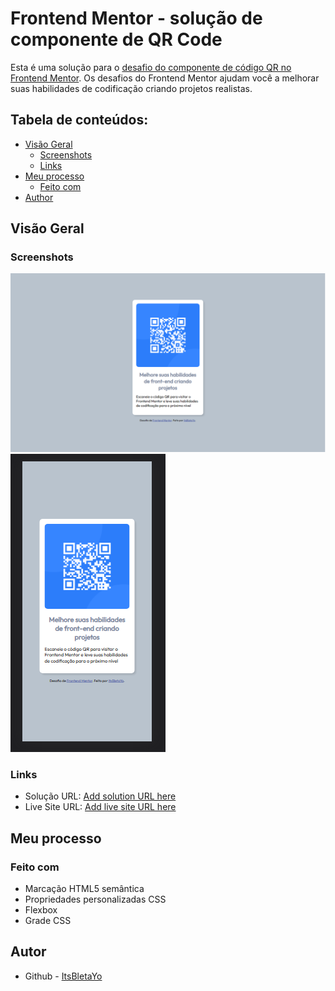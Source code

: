 # Frontend Mentor - solução de componente de QR Code

Esta é uma solução para o [desafio do componente de código QR no Frontend Mentor](https://www.frontendmentor.io/challenges/qr-code-component-iux_sIO_H). Os desafios do Frontend Mentor ajudam você a melhorar suas habilidades de codificação criando projetos realistas. 

## Tabela de conteúdos:

- [Visão Geral](#visao-geral)
  - [Screenshots](#screenshots)
  - [Links](#links)
- [Meu processo](#meu-processo)
  - [Feito com](#feito-com)
- [Author](#author)


## Visão Geral

### Screenshots

![](screenshot.png)
![](mobile.png)
### Links

- Solução URL: [Add solution URL here](https://your-solution-url.com)
- Live Site URL: [Add live site URL here](https://your-live-site-url.com)

## Meu processo

### Feito com

- Marcação HTML5 semântica
- Propriedades personalizadas CSS
- Flexbox
- Grade CSS


## Autor

- Github - [ItsBletaYo](https://github.com/ItsBletaYo/)